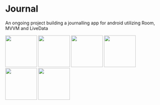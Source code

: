 # Journal
An ongoing project building a journalling app for android utilizing Room, MVVM and LiveData

<img src="https://i.imgur.com/WZrvvB9.png" width="100"/> <img src="https://i.imgur.com/GjztviE.png" width="100"/> <img src="https://i.imgur.com/zh534Ff.png" width="100"/>
<img src="https://i.imgur.com/ff4UZQK.png" width="100"/> <img src="https://i.imgur.com/1QeryBI.png" width="100"/> <img src="https://i.imgur.com/Gr0EH3p.png" width="100"/>
